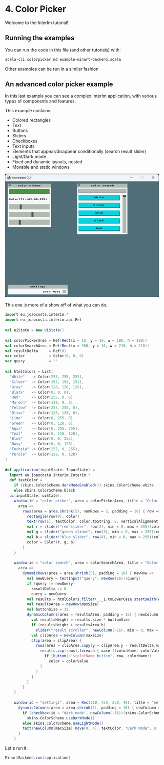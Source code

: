 # 4. Color Picker

Welcome to the InterIm tutorial!

## Running the examples

You can run the code in this file (and other tutorials) with:

```bash
scala-cli colorpicker.md example-minart-backend.scala
```

Other examples can be run in a similar fashion

## An advanced color picker example

In this last example you can see a complex InterIm application, with various types of components and features.

This example contains:
 - Colored rectangles
 - Text
 - Buttons
 - Sliders
 - Checkboxes
 - Text inputs
 - Elements that appear/disappear conditionally (search result slider)
 - Light/Dark mode
 - Fixed and dynamic layouts, nested
 - Movable and static windows

![Color picker screenshot](assets/colorpicker.png)

This one is more of a show off of what you can do.

```scala
import eu.joaocosta.interim.*
import eu.joaocosta.interim.api.Ref

val uiState = new UiState()

val colorPickerArea = Ref(Rect(x = 10, y = 10, w = 180, h = 180))
val colorSearchArea = Ref(Rect(x = 300, y = 10, w = 210, h = 210))
val resultDelta     = Ref(0)
var color           = Color(0, 0, 0)
var query           = ""

val htmlColors = List(
  "White"   -> Color(255, 255, 255),
  "Silver"  -> Color(192, 192, 192),
  "Gray"    -> Color(128, 128, 128),
  "Black"   -> Color(0, 0, 0),
  "Red"     -> Color(255, 0, 0),
  "Maroon"  -> Color(128, 0, 0),
  "Yellow"  -> Color(255, 255, 0),
  "Olive"   -> Color(128, 128, 0),
  "Lime"    -> Color(0, 255, 0),
  "Green"   -> Color(0, 128, 0),
  "Aqua"    -> Color(0, 255, 255),
  "Teal"    -> Color(0, 128, 128),
  "Blue"    -> Color(0, 0, 255),
  "Navy"    -> Color(0, 0, 128),
  "Fuchsia" -> Color(255, 0, 255),
  "Purple"  -> Color(128, 0, 128)
)

def application(inputState: InputState) =
  import eu.joaocosta.interim.InterIm.*
  def textColor =
    if (skins.ColorScheme.darkModeEnabled()) skins.ColorScheme.white
    else skins.ColorScheme.black
  ui(inputState, uiState):
    window(id = "color picker", area = colorPickerArea, title = "Color Picker", movable = true) {
      area =>
        rows(area = area.shrink(5), numRows = 5, padding = 10) { row =>
          rectangle(row(0), color)
          text(row(1), textColor, color.toString, 8, verticalAlignment = centerVertically)
          val r = slider("red slider", row(2), min = 0, max = 255)(color.r)
          val g = slider("green slider", row(3), min = 0, max = 255)(color.g)
          val b = slider("blue slider", row(4), min = 0, max = 255)(color.b)
          color = Color(r, g, b)
        }
    }

    window(id = "color search", area = colorSearchArea, title = "Color Search", movable = true) {
      area =>
        dynamicRows(area = area.shrink(5), padding = 10) { newRow =>
          val newQuery = textInput("query", newRow(16))(query)
          if (query != newQuery)
            resultDelta := 0
            query = newQuery
          val results = htmlColors.filter(_._1.toLowerCase.startsWith(query.toLowerCase))
          val resultsArea = newRow(maxSize)
          val buttonSize = 32
          dynamicColumns(area = resultsArea, padding = 10) { newColumn =>
            val resultsHeight = results.size * buttonSize
            if (resultsHeight > resultsArea.h)
              slider("result scroller", newColumn(-16), min = 0, max = resultsHeight - resultsArea.h)(resultDelta)
            val clipArea = newColumn(maxSize)
            clip(area = clipArea) {
              rows(area = clipArea.copy(y = clipArea.y - resultDelta.value, h = resultsHeight), numRows = results.size, padding = 10) { rows =>
                results.zip(rows).foreach { case ((colorName, colorValue), row) =>
                  if (button(s"$colorName button", row, colorName))
                    color = colorValue
                }
              }
            }
          }
        }
    }

    window(id = "settings", area = Rect(10, 430, 250, 40), title = "Settings", movable = false) { area =>
      dynamicColumns(area = area.shrink(5), padding = 10) { newColumn =>
        if (checkbox(id = "dark mode", newColumn(-16))(skins.ColorScheme.darkModeEnabled()))
          skins.ColorScheme.useDarkMode()
        else skins.ColorScheme.useLightMode()
        text(newColumn(maxSize).move(0, 4), textColor, "Dark Mode", 8, alignRight)
      }
    }
```

Let's run it:

```scala
MinartBackend.run(application)
```
